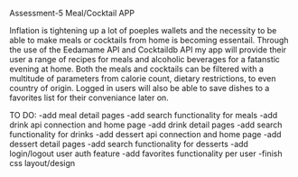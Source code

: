 Assessment-5 Meal/Cocktail APP

Inflation is tightening up a lot of poeples wallets and the necessity to be able to make meals or cocktails from home is becoming essentail. Through the use of the Eedamame API and Cocktaildb API my app will provide their user a range of recipes for meals and alcoholic beverages for a fatanstic evening at home. Both the meals and cocktails can be filtered with a multitude of parameters from calorie count, dietary restrictions, to even country of origin. Logged in users will also be able to save dishes to a favorites list for their conveniance later on.

TO DO: -add meal detail pages -add search functionality for meals -add drink api connection and home page -add drink detail pages -add search functionality for drinks -add dessert api connection and home page -add dessert detail pages -add search functionality for desserts -add login/logout user auth feature -add favorites functionality per user -finish css layout/design
